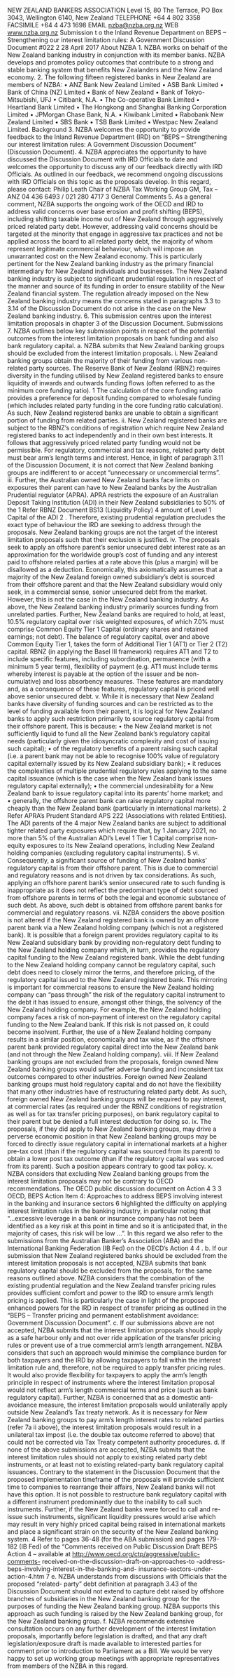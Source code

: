 NEW ZEALAND BANKERS ASSOCIATION Level 15, 80 The Terrace, PO Box 3043, Wellington 6140, New Zealand TELEPHONE +64 4 802 3358 FACSIMILE +64 4 473 1698 EMAIL nzba@nzba.org.nz WEB www.nzba.org.nz Submission t o the Inland Revenue Department on BEPS – Strengthening our interest limitation rules: A Government Discussion Document #022 2 28 April 2017 About NZBA 1. NZBA works on behalf of the New Zealand banking industry in conjunction with its member banks. NZBA develops and promotes policy outcomes that contribute to a strong and stable banking system that benefits New Zealanders and the New Zealand economy. 2. The following fifteen registered banks in New Zealand are members of NZBA: • ANZ Bank New Zealand Limited • ASB Bank Limited • Bank of China (NZ) Limited • Bank of New Zealand • Bank of Tokyo-Mitsubishi, UFJ • Citibank, N.A. • The Co-operative Bank Limited • Heartland Bank Limited • The Hongkong and Shanghai Banking Corporation Limited • JPMorgan Chase Bank, N.A. • Kiwibank Limited • Rabobank New Zealand Limited • SBS Bank • TSB Bank Limited • Westpac New Zealand Limited. Background 3. NZBA welcomes the opportunity to provide feedback to the Inland Revenue Department (IRD) on “BEPS – Strengthening our interest limitation rules: A Government Discussion Document” (Discussion Document). 4. NZBA appreciates the opportunity to have discussed the Discussion Document with IRD Officials to date and welcomes the opportunity to discuss any of our feedback directly with IRD Officials. As outlined in our feedback, we recommend ongoing discussions with IRD Officials on this topic as the proposals develop. In this regard, please contact: Philip Leath Chair of NZBA Tax Working Group GM, Tax – ANZ 04 436 6493 / 021 280 4717 3 General Comments 5. As a general comment, NZBA supports the ongoing work of the OECD and IRD to address valid concerns over base erosion and profit shifting (BEPS), including shifting taxable income out of New Zealand through aggressively priced related party debt. However, addressing valid concerns should be targeted at the minority that engage in aggressive tax practices and not be applied across the board to all related party debt, the majority of whom represent legitimate commercial behaviour, which will impose an unwarranted cost on the New Zealand economy. This is particularly pertinent for the New Zealand banking industry as the primary financial intermediary for New Zealand individuals and businesses. The New Zealand banking industry is subject to significant prudential regulation in respect of the manner and source of its funding in order to ensure stability of the New Zealand financial system. The regulation already imposed on the New Zealand banking industry means the concerns stated in paragraphs 3.3 to 3.14 of the Discussion Document do not arise in the case on the New Zealand banking industry. 6. This submission centres upon the interest limitation proposals in chapter 3 of the Discussion Document. Submissions 7. NZBA outlines below key submission points in respect of the potential outcomes from the interest limitation proposals on bank funding and also bank regulatory capital. a. NZBA submits that New Zealand banking groups should be excluded from the interest limitation proposals. i. New Zealand banking groups obtain the majority of their funding from various non-related party sources. The Reserve Bank of New Zealand (RBNZ) requires diversity in the funding utilised by New Zealand registered banks to ensure liquidity of inwards and outwards funding flows (often referred to as the minimum core funding ratio). 1 The calculation of the core funding ratio provides a preference for deposit funding compared to wholesale funding (which includes related party funding in the core funding ratio calculation). As such, New Zealand registered banks are unable to obtain a significant portion of funding from related parties. ii. New Zealand registered banks are subject to the RBNZ’s conditions of registration which require New Zealand registered banks to act independently and in their own best interests. It follows that aggressively priced related party funding would not be permissible. For regulatory, commercial and tax reasons, related party debt must bear arm’s length terms and interest. Hence, in light of paragraph 3.11 of the Discussion Document, it is not correct that New Zealand banking groups are indifferent to or accept “unnecessary or uncommercial terms”. iii. Further, the Australian owned New Zealand banks face limits on exposures their parent can have to New Zealand banks by the Australian Prudential regulator (APRA). APRA restricts the exposure of an Australian Deposit Taking Institution (ADI) in their New Zealand subsidiaries to 50% of the 1 Refer RBNZ Document BS13 (Liquidity Policy) 4 amount of Level 1 Capital of the ADI 2 . Therefore, existing prudential regulation precludes the exact type of behaviour the IRD are seeking to address through the proposals. New Zealand banking groups are not the target of the interest limitation proposals such that their exclusion is justified. iv. The proposals seek to apply an offshore parent’s senior unsecured debt interest rate as an approximation for the worldwide group’s cost of funding and any interest paid to offshore related parties at a rate above this (plus a margin) will be disallowed as a deduction. Economically, this axiomatically assumes that a majority of the New Zealand foreign owned subsidiary’s debt is sourced from their offshore parent and that the New Zealand subsidiary would only seek, in a commercial sense, senior unsecured debt from the market. However, this is not the case in the New Zealand banking industry. As above, the New Zealand banking industry primarily sources funding from unrelated parties. Further, New Zealand banks are required to hold, at least, 10.5% regulatory capital over risk weighted exposures, of which 7.0% must comprise Common Equity Tier 1 Capital (ordinary shares and retained earnings; not debt). The balance of regulatory capital, over and above Common Equity Tier 1, takes the form of Additional Tier 1 (AT1) or Tier 2 (T2) capital. RBNZ (in applying the Basel III framework) requires AT1 and T2 to include specific features, including subordination, permanence (with a minimum 5 year term), flexibility of payment (e.g. AT1 must include terms whereby interest is payable at the option of the issuer and be non-cumulative) and loss absorbency measures. These features are mandatory and, as a consequence of these features, regulatory capital is priced well above senior unsecured debt. v. While it is necessary that New Zealand banks have diversity of funding sources and can be restricted as to the level of funding available from their parent, it is logical for New Zealand banks to apply such restriction primarily to source regulatory capital from their offshore parent. This is because: • the New Zealand market is not sufficiently liquid to fund all the New Zealand bank’s regulatory capital needs (particularly given the idiosyncratic complexity and cost of issuing such capital); • of the regulatory benefits of a parent raising such capital (i.e. a parent bank may not be able to recognise 100% value of regulatory capital externally issued by its New Zealand subsidiary bank); • it reduces the complexities of multiple prudential regulatory rules applying to the same capital issuance (which is the case when the New Zealand bank issues regulatory capital externally); • the commercial undesirability for a New Zealand bank to issue regulatory capital into its parents’ home market; and • generally, the offshore parent bank can raise regulatory capital more cheaply than the New Zealand bank (particularly in international markets). 2 Refer APRA’s Prudent Standard APS 222 (Associations with related Entities). The ADI parents of the 4 major New Zealand banks are subject to additional tighter related party exposures which require that, by 1 January 2021, no more than 5% of the Australian ADI’s Level 1 Tier 1 Capital comprise non-equity exposures to its New Zealand operations, including New Zealand holding companies (excluding regulatory capital instruments). 5 vi. Consequently, a significant source of funding of New Zealand banks’ regulatory capital is from their offshore parent. This is due to commercial and regulatory reasons and is not driven by tax considerations. As such, applying an offshore parent bank’s senior unsecured rate to such funding is inappropriate as it does not reflect the predominant type of debt sourced from offshore parents in terms of both the legal and economic substance of such debt. As above, such debt is obtained from offshore parent banks for commercial and regulatory reasons. vii. NZBA considers the above position is not altered if the New Zealand registered bank is owned by an offshore parent bank via a New Zealand holding company (which is not a registered bank). It is possible that a foreign parent provides regulatory capital to its New Zealand subsidiary bank by providing non-regulatory debt funding to the New Zealand holding company which, in turn, provides the regulatory capital funding to the New Zealand registered bank. While the debt funding to the New Zealand holding company cannot be regulatory capital, such debt does need to closely mirror the terms, and therefore pricing, of the regulatory capital issued to the New Zealand registered bank. This mirroring is important for commercial reasons to ensure the New Zealand holding company can “pass through” the risk of the regulatory capital instrument to the debt it has issued to ensure, amongst other things, the solvency of the New Zealand holding company. For example, the New Zealand holding company faces a risk of non-payment of interest on the regulatory capital funding to the New Zealand bank. If this risk is not passed on, it could become insolvent. Further, the use of a New Zealand holding company results in a similar position, economically and tax wise, as if the offshore parent bank provided regulatory capital direct into the New Zealand bank (and not through the New Zealand holding company). viii. If New Zealand banking groups are not excluded from the proposals, foreign owned New Zealand banking groups would suffer adverse funding and inconsistent tax outcomes compared to other industries. Foreign owned New Zealand banking groups must hold regulatory capital and do not have the flexibility that many other industries have of restructuring related party debt. As such, foreign owned New Zealand banking groups will be required to pay interest, at commercial rates (as required under the RBNZ conditions of registration as well as for tax transfer pricing purposes), on bank regulatory capital to their parent but be denied a full interest deduction for doing so. ix. The proposals, if they did apply to New Zealand banking groups, may drive a perverse economic position in that New Zealand banking groups may be forced to directly issue regulatory capital in international markets at a higher pre-tax cost (than if the regulatory capital was sourced from its parent) to obtain a lower post tax outcome (than if the regulatory capital was sourced from its parent). Such a position appears contrary to good tax policy. x. NZBA considers that excluding New Zealand banking groups from the interest limitation proposals may not be contrary to OECD recommendations. The OECD public discussion document on Action 4 3 3 OECD, BEPS Action Item 4: Approaches to address BEPS involving interest in the banking and insurance sectors 6 highlighted the difficulty on applying interest limitation rules in the banking industry, in particular noting that “...excessive leverage in a bank or insurance company has not been identified as a key risk at this point in time and so it is anticipated that, in the majority of cases, this risk will be low ...”. In this regard we also refer to the submissions from the Australian Banker’s Association (ABA) and the International Banking Federation (IB Fed) on the OECD’s Action 4 4 . b. If our submission that New Zealand registered banks should be excluded from the interest limitation proposals is not accepted, NZBA submits that bank regulatory capital should be excluded from the proposals, for the same reasons outlined above. NZBA considers that the combination of the existing prudential regulation and the New Zealand transfer pricing rules provides sufficient comfort and power to the IRD to ensure arm’s length pricing is applied. This is particularly the case in light of the proposed enhanced powers for the IRD in respect of transfer pricing as outlined in the “BEPS – Transfer pricing and permanent establishment avoidance: Government Discussion Document”. c. If our submissions above are not accepted, NZBA submits that the interest limitation proposals should apply as a safe harbour only and not over ride application of the transfer pricing rules or prevent use of a true commercial arm’s length arrangement. NZBA considers that such an approach would minimise the compliance burden for both taxpayers and the IRD by allowing taxpayers to fall within the interest limitation rule and, therefore, not be required to apply transfer pricing rules. It would also provide flexibility for taxpayers to apply the arm’s length principle in respect of instruments where the interest limitation proposal would not reflect arm’s length commercial terms and price (such as bank regulatory capital). Further, NZBA is concerned that as a domestic anti-avoidance measure, the interest limitation proposals would unilaterally apply outside New Zealand’s Tax treaty network. As it is necessary for New Zealand banking groups to pay arm’s length interest rates to related parties (refer 7a ii above), the interest limitation proposals would result in a unilateral tax impost (i.e. the double tax outcome referred to above) that could not be corrected via Tax Treaty competent authority procedures. d. If none of the above submissions are accepted, NZBA submits that the interest limitation rules should not apply to existing related party debt instruments, or at least not to existing related-party bank regulatory capital issuances. Contrary to the statement in the Discussion Document that the proposed implementation timeframe of the proposals will provide sufficient time to companies to rearrange their affairs, New Zealand banks will not have this option. It is not possible to restructure bank regulatory capital with a different instrument predominantly due to the inability to call such instruments. Further, if the New Zealand banks were forced to call and re-issue such instruments, significant liquidity pressures would arise which may result in very highly priced capital being raised in international markets and place a significant strain on the security of the New Zealand banking system. 4 Refer to pages 36-48 (for the ABA submission) and pages 179-182 (IB Fed) of the “Comments received on Public Discussion Draft BEPS Action 4 – available at http://www.oecd.org/ctp/aggressive/public-comments- received-on-the-discussion-draft-on-approaches-to -address-beps-involving-interest-in-the-banking-and- insurance-sectors-under-action-4.htm 7 e. NZBA understands from discussions with Officials that the proposed “related- party” debt definition at paragraph 3.43 of the Discussion Document should not extend to capture debt raised by offshore branches of subsidiaries in the New Zealand banking group for the purposes of funding the New Zealand banking group. NZBA supports this approach as such funding is raised by the New Zealand banking group, for the New Zealand banking group. f. NZBA recommends extensive consultation occurs on any further development of the interest limitation proposals, importantly before legislation is drafted, and that any draft legislation/exposure draft is made available to interested parties for comment prior to introduction to Parliament as a Bill. We would be very happy to set up working group meetings with appropriate representatives from members of the NZBA in this regard.